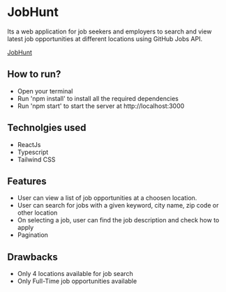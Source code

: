 # JobHunt
Its a web application for job seekers and employers to search and view latest job opportunities at different locations using GitHub Jobs API.

[JobHunt](https://job-hunt.netlify.app/#/)

## How to run?
- Open your terminal
- Run 'npm install' to install all the required dependencies
- Run 'npm start' to start the server at http://localhost:3000

## Technolgies used
- ReactJs
- Typescript
- Tailwind CSS

## Features
- User can view a list of job opportunities at a choosen location.
- User can search for jobs with a given keyword, city name, zip code or other location
- On selecting a job, user can find the job description and check how to apply
- Pagination

## Drawbacks
- Only 4 locations available for job search
- Only Full-Time job opportunities available 
